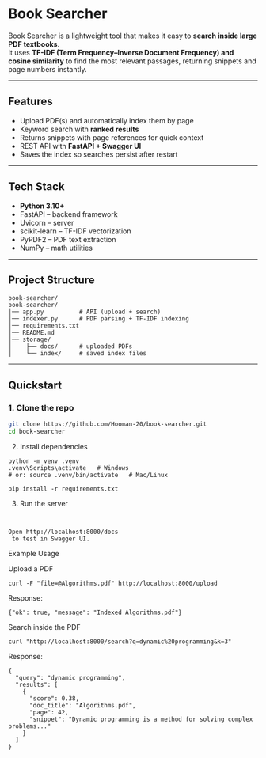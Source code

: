 # Book Searcher

Book Searcher is a lightweight tool that makes it easy to **search inside large PDF textbooks**.  
It uses **TF-IDF (Term Frequency–Inverse Document Frequency) and cosine similarity** to find the most relevant passages, returning snippets and page numbers instantly.  

---

##  Features
- Upload PDF(s) and automatically index them by page  
- Keyword search with **ranked results**  
- Returns snippets with page references for quick context  
- REST API with **FastAPI + Swagger UI**  
- Saves the index so searches persist after restart  

---

##  Tech Stack
- **Python 3.10+**  
- FastAPI – backend framework  
- Uvicorn – server  
- scikit-learn – TF-IDF vectorization  
- PyPDF2 – PDF text extraction  
- NumPy – math utilities  
---

##  Project Structure
```
book-searcher/
book-searcher/
│── app.py          # API (upload + search)
│── indexer.py      # PDF parsing + TF-IDF indexing
│── requirements.txt
│── README.md
│── storage/
│    ├── docs/      # uploaded PDFs
│    └── index/     # saved index files
```

---

## Quickstart

### 1. Clone the repo
```bash
git clone https://github.com/Hooman-20/book-searcher.git
cd book-searcher
```
2. Install dependencies
```
python -m venv .venv
.venv\Scripts\activate   # Windows
# or: source .venv/bin/activate   # Mac/Linux

pip install -r requirements.txt
```
3. Run the server
```uvicorn app:app --host 0.0.0.0 --port 8000 --reload


Open http://localhost:8000/docs
 to test in Swagger UI.
```

 Example Usage

Upload a PDF
```
curl -F "file=@Algorithms.pdf" http://localhost:8000/upload
```

Response:
```
{"ok": true, "message": "Indexed Algorithms.pdf"}
```

Search inside the PDF
```
curl "http://localhost:8000/search?q=dynamic%20programming&k=3"
```

Response:
```
{
  "query": "dynamic programming",
  "results": [
    {
      "score": 0.38,
      "doc_title": "Algorithms.pdf",
      "page": 42,
      "snippet": "Dynamic programming is a method for solving complex problems..."
    }
  ]
}
```
